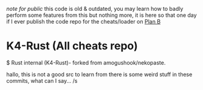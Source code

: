 *note for public*
this code is old & outdated, you may learn how to badly perform some features from this but nothing more, it is here so that one day if I ever publish the code repo for the cheats/loader on [Plan B](https://planb.gay)






# K4-Rust (All cheats repo)

$ Rust internal (K4-Rust)- forked from amogushook/nekopaste.

hallo, this is not a good src to learn from
there is some weird stuff in these commits, what can I say... /s
